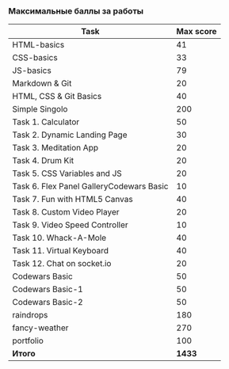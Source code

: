 ### Максимальные баллы за работы
| Task | Max score |
|------|-----------|
| HTML-basics | 41 |
|CSS-basics | 33|
| JS-basics | 79|
|Markdown & Git | 20|
| HTML, CSS & Git Basics | 40|
|Simple Singolo | 200 |
| Task 1. Calculator | 50 |
|Task 2. Dynamic Landing Page | 30 |
|Task 3. Meditation App | 20|
|Task 4. Drum Kit | 20 |
|Task 5. CSS Variables and JS	|20|
|Task 6. Flex Panel GalleryCodewars Basic|	10|
|Task 7. Fun with HTML5 Canvas	|40|
|Task 8. Custom Video Player|	20|
|Task 9. Video Speed Controller|	10|
|Task 10. Whack-A-Mole|	40|
|Task 11. Virtual Keyboard|	40|
|Task 12. Chat on socket.io|	20|
|Codewars Basic|	50|
|Codewars Basic-1|	50|
|Codewars Basic-2|	50|
|raindrops|	180|
|fancy-weather|	270|
|portfolio	|100|
| **Итого** | **1433**| 
